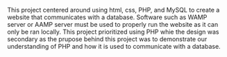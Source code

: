 This project centered around using html, css, PHP, and MySQL to create a website that communicates with a database. Software such as WAMP server or AAMP server must be used to properly 
run the website as it can only be ran locally. This project prioritized using PHP whie the design was secondary as the prupose behind this project was to demonstrate our
understanding of PHP and how it is used to communicate with a database.
